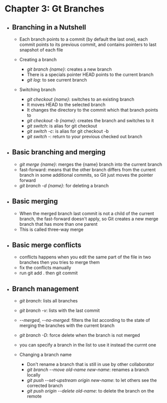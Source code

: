 # Chapter 3: Gt Branches

- ## Branching in a Nutshell

  - Each branch points to a commit (by default the last one), each commit points to its previous commit, and contains pointers to last snapshot of each file
  
  - Creating a branch
    - *git branch {name}*: creates a new branch
    - There is a specials pointer HEAD points to the current branch
    - *git log*: to see current branch
  
  - Switching branch
    - *git checkout {name}*: switches to an existing branch
    - It moves HEAD to the selected branch
    - It changes the directory to the commit which that branch points to
    - *git checkout -b {name}*: creates the branch and switches to it
    - *git switch*: is alias for git checkout
    - *git switch -c*: is alias for git checkout -b
    - *git switch -*: return to your previous checked out branch

- ## Basic branching and merging

  - *git merge {name}*: merges the {name} branch into the current branch
  - fast-forward: means that the other branch differs from the current branch in some additional commits, so Git just moves the pointer forward
  - *git branch -d {name}*: for deleting a branch

- ## Basic merging

  - When the merged branch last commit is not a child of the current branch, the fast-forward doesn't apply, so Git creates a new merge branch that has more than one parent
  - This is called three-way merge

- ## Basic merge conflicts

  - conflicts happens when you edit the same part of the file in two branches then you tries to merge them
  - fix the conflicts manually
  - run git add . then git commit

- ## Branch management
  
  - *git branch*: lists all branches
  - *git branch -v*: lists with the last commit
  - *--merged*, *--no-merged*: filters the list according to the state of merging the branches with the current branch
  - *git branch -D*: force delete when the branch is not merged
  - you can specify a branch in the list to use it instead the currnt one

  - Changing a branch name
    - Don't rename a branch that is still in use by other collaborator
    - *git branch --move old-name new-name*: renames a branch locally
    - *git push --set-upstream origin new-name*: to let others see the corrected branch
    - *git push origin --delete old-name*: to delete the branch on the remote
